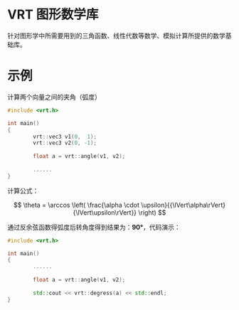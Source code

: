 # VRT 图形数学库

针对图形学中所需要用到的三角函数、线性代数等数学、模拟计算所提供的数学基础库。

# 示例

计算两个向量之间的夹角（弧度）
```c++
#include <vrt.h>

int main()
{
        vrt::vec3 v1(0,  1);
        vrt::vec3 v2(0, -1);
        
        float a = vrt::angle(v1, v2);
        
        ......
}
```

计算公式：

$$
\theta = \arccos \left( \frac{\alpha \cdot \upsilon}{{\lVert\alpha\rVert}{\lVert\upsilon\rVert}} \right)
$$

通过反余弦函数得弧度后转角度得到结果为：**90°**，代码演示：

```c++
#include <vrt.h>

int main()
{
        ......
        
        float a = vrt::angle(v1, v2);
        
        std::cout << vrt::degress(a) << std::endl;
}
```